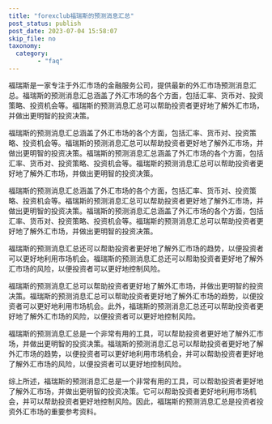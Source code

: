 ```yaml
---
title: "forexclub福瑞斯的预测消息汇总"
post_status: publish
post_date: 2023-07-04 15:58:07
skip_file: no
taxonomy:
  category:
        - "faq"
---
```


福瑞斯是一家专注于外汇市场的金融服务公司，提供最新的外汇市场预测消息汇总。福瑞斯的预测消息汇总涵盖了外汇市场的各个方面，包括汇率、货币对、投资策略、投资机会等。福瑞斯的预测消息汇总可以帮助投资者更好地了解外汇市场，并做出更明智的投资决策。

福瑞斯的预测消息汇总涵盖了外汇市场的各个方面，包括汇率、货币对、投资策略、投资机会等。福瑞斯的预测消息汇总可以帮助投资者更好地了解外汇市场，并做出更明智的投资决策。福瑞斯的预测消息汇总涵盖了外汇市场的各个方面，包括汇率、货币对、投资策略、投资机会等。福瑞斯的预测消息汇总可以帮助投资者更好地了解外汇市场，并做出更明智的投资决策。

福瑞斯的预测消息汇总涵盖了外汇市场的各个方面，包括汇率、货币对、投资策略、投资机会等。福瑞斯的预测消息汇总可以帮助投资者更好地了解外汇市场，并做出更明智的投资决策。福瑞斯的预测消息汇总涵盖了外汇市场的各个方面，包括汇率、货币对、投资策略、投资机会等。福瑞斯的预测消息汇总可以帮助投资者更好地了解外汇市场，并做出更明智的投资决策。

福瑞斯的预测消息汇总还可以帮助投资者更好地了解外汇市场的趋势，以便投资者可以更好地利用市场机会。福瑞斯的预测消息汇总还可以帮助投资者更好地了解外汇市场的风险，以便投资者可以更好地控制风险。

福瑞斯的预测消息汇总可以帮助投资者更好地了解外汇市场，并做出更明智的投资决策。福瑞斯的预测消息汇总可以帮助投资者更好地了解外汇市场的趋势，以便投资者可以更好地利用市场机会。此外，福瑞斯的预测消息汇总还可以帮助投资者更好地了解外汇市场的风险，以便投资者可以更好地控制风险。

福瑞斯的预测消息汇总是一个非常有用的工具，可以帮助投资者更好地了解外汇市场，并做出更明智的投资决策。福瑞斯的预测消息汇总可以帮助投资者更好地了解外汇市场的趋势，以便投资者可以更好地利用市场机会，并可以帮助投资者更好地了解外汇市场的风险，以便投资者可以更好地控制风险。

综上所述，福瑞斯的预测消息汇总是一个非常有用的工具，可以帮助投资者更好地了解外汇市场，并做出更明智的投资决策。它可以帮助投资者更好地利用市场机会，并可以帮助投资者更好地控制风险。因此，福瑞斯的预测消息汇总是投资者投资外汇市场的重要参考资料。
